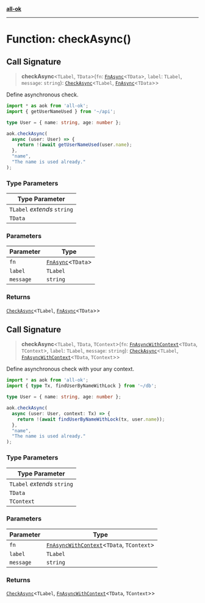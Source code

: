 [**all-ok**](../README.md)

***

# Function: checkAsync()

## Call Signature

> **checkAsync**\<`TLabel`, `TData`\>(`fn`: [`FnAsync`](../-internal-/type-aliases/FnAsync.md)\<`TData`\>, `label`: `TLabel`, `message`: `string`): [`CheckAsync`](../type-aliases/CheckAsync.md)\<`TLabel`, [`FnAsync`](../-internal-/type-aliases/FnAsync.md)\<`TData`\>\>

Define asynchronous check.

```ts
import * as aok from 'all-ok';
import { getUserNameUsed } from '~/api';

type User = { name: string, age: number };

aok.checkAsync(
  async (user: User) => {
    return !(await getUserNameUsed(user.name);
  },
  "name",
  "The name is used already."
);
```

### Type Parameters

| Type Parameter |
| ------ |
| `TLabel` *extends* `string` |
| `TData` |

### Parameters

| Parameter | Type |
| ------ | ------ |
| `fn` | [`FnAsync`](../-internal-/type-aliases/FnAsync.md)\<`TData`\> |
| `label` | `TLabel` |
| `message` | `string` |

### Returns

[`CheckAsync`](../type-aliases/CheckAsync.md)\<`TLabel`, [`FnAsync`](../-internal-/type-aliases/FnAsync.md)\<`TData`\>\>

## Call Signature

> **checkAsync**\<`TLabel`, `TData`, `TContext`\>(`fn`: [`FnAsyncWithContext`](../-internal-/type-aliases/FnAsyncWithContext.md)\<`TData`, `TContext`\>, `label`: `TLabel`, `message`: `string`): [`CheckAsync`](../type-aliases/CheckAsync.md)\<`TLabel`, [`FnAsyncWithContext`](../-internal-/type-aliases/FnAsyncWithContext.md)\<`TData`, `TContext`\>\>

Define asynchronous check with your any context.

```ts
import * as aok from 'all-ok';
import { type Tx, findUserByNameWithLock } from '~/db';

type User = { name: string, age: number };

aok.checkAsync(
  async (user: User, context: Tx) => {
    return !(await findUserByNameWithLock(tx, user.name));
  },
  "name",
  "The name is used already."
);
```

### Type Parameters

| Type Parameter |
| ------ |
| `TLabel` *extends* `string` |
| `TData` |
| `TContext` |

### Parameters

| Parameter | Type |
| ------ | ------ |
| `fn` | [`FnAsyncWithContext`](../-internal-/type-aliases/FnAsyncWithContext.md)\<`TData`, `TContext`\> |
| `label` | `TLabel` |
| `message` | `string` |

### Returns

[`CheckAsync`](../type-aliases/CheckAsync.md)\<`TLabel`, [`FnAsyncWithContext`](../-internal-/type-aliases/FnAsyncWithContext.md)\<`TData`, `TContext`\>\>
